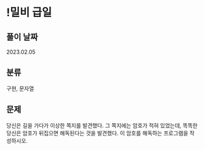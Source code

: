 # !밀비 급일

## 풀이 날짜
2023.02.05

## 분류
구현, 문자열

## 문제
당신은 길을 가다가 이상한 쪽지를 발견했다. 그 쪽지에는 암호가 적혀 있었는데, 똑똑한 당신은 암호가 뒤집으면 해독된다는 것을 발견했다.
이 암호를 해독하는 프로그램을 작성하시오.